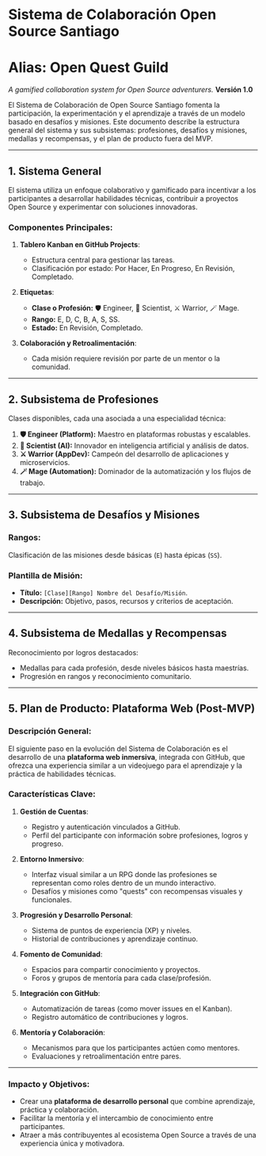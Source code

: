 # Sistema de Colaboración Open Source Santiago
# Alias: Open Quest Guild
*A gamified collaboration system for Open Source adventurers.*
**Versión 1.0**


El Sistema de Colaboración de Open Source Santiago fomenta la participación, la experimentación y el aprendizaje a través de un modelo basado en desafíos y misiones. Este documento describe la estructura general del sistema y sus subsistemas: profesiones, desafíos y misiones, medallas y recompensas, y el plan de producto fuera del MVP.

---

## 1. Sistema General

El sistema utiliza un enfoque colaborativo y gamificado para incentivar a los participantes a desarrollar habilidades técnicas, contribuir a proyectos Open Source y experimentar con soluciones innovadoras.

### Componentes Principales:
1. **Tablero Kanban en GitHub Projects**:  
   - Estructura central para gestionar las tareas.
   - Clasificación por estado: Por Hacer, En Progreso, En Revisión, Completado.

2. **Etiquetas**:  
   - **Clase o Profesión:** 🛡️ Engineer, 🔬 Scientist, ⚔️ Warrior, 🪄 Mage.  
   - **Rango:** E, D, C, B, A, S, SS.  
   - **Estado:** En Revisión, Completado.  

3. **Colaboración y Retroalimentación**:  
   - Cada misión requiere revisión por parte de un mentor o la comunidad.

---

## 2. Subsistema de Profesiones

Clases disponibles, cada una asociada a una especialidad técnica:

1. **🛡️ Engineer (Platform):** Maestro en plataformas robustas y escalables.  
2. **🔬 Scientist (AI):** Innovador en inteligencia artificial y análisis de datos.  
3. **⚔️ Warrior (AppDev):** Campeón del desarrollo de aplicaciones y microservicios.  
4. **🪄 Mage (Automation):** Dominador de la automatización y los flujos de trabajo.

---

## 3. Subsistema de Desafíos y Misiones

### Rangos:  
Clasificación de las misiones desde básicas (`E`) hasta épicas (`SS`).  

### Plantilla de Misión:  
- **Título:** `[Clase][Rango] Nombre del Desafío/Misión`.  
- **Descripción:** Objetivo, pasos, recursos y criterios de aceptación.  

---

## 4. Subsistema de Medallas y Recompensas

Reconocimiento por logros destacados:  
- Medallas para cada profesión, desde niveles básicos hasta maestrías.  
- Progresión en rangos y reconocimiento comunitario.  

---

## 5. Plan de Producto: Plataforma Web (Post-MVP)

### Descripción General:
El siguiente paso en la evolución del Sistema de Colaboración es el desarrollo de una **plataforma web inmersiva**, integrada con GitHub, que ofrezca una experiencia similar a un videojuego para el aprendizaje y la práctica de habilidades técnicas.

### Características Clave:
1. **Gestión de Cuentas**:  
   - Registro y autenticación vinculados a GitHub.  
   - Perfil del participante con información sobre profesiones, logros y progreso.

2. **Entorno Inmersivo**:  
   - Interfaz visual similar a un RPG donde las profesiones se representan como roles dentro de un mundo interactivo.  
   - Desafíos y misiones como "quests" con recompensas visuales y funcionales.

3. **Progresión y Desarrollo Personal**:  
   - Sistema de puntos de experiencia (XP) y niveles.  
   - Historial de contribuciones y aprendizaje continuo.

4. **Fomento de Comunidad**:  
   - Espacios para compartir conocimiento y proyectos.  
   - Foros y grupos de mentoría para cada clase/profesión.

5. **Integración con GitHub**:  
   - Automatización de tareas (como mover issues en el Kanban).  
   - Registro automático de contribuciones y logros.

6. **Mentoría y Colaboración**:  
   - Mecanismos para que los participantes actúen como mentores.  
   - Evaluaciones y retroalimentación entre pares.

---

### Impacto y Objetivos:
- Crear una **plataforma de desarrollo personal** que combine aprendizaje, práctica y colaboración.  
- Facilitar la mentoría y el intercambio de conocimiento entre participantes.  
- Atraer a más contribuyentes al ecosistema Open Source a través de una experiencia única y motivadora.
